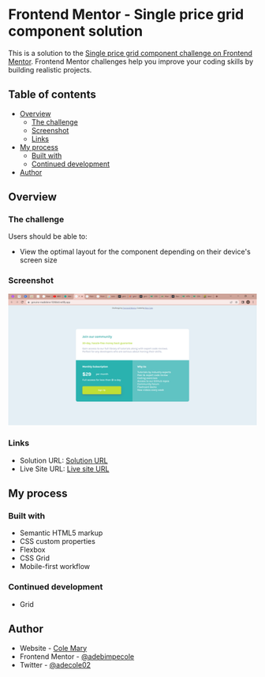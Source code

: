 # Frontend Mentor - Single price grid component solution

This is a solution to the [Single price grid component challenge on Frontend Mentor](https://www.frontendmentor.io/challenges/single-price-grid-component-5ce41129d0ff452fec5abbbc). Frontend Mentor challenges help you improve your coding skills by building realistic projects. 

## Table of contents

- [Overview](#overview)
  - [The challenge](#the-challenge)
  - [Screenshot](#screenshot)
  - [Links](#links)
- [My process](#my-process)
  - [Built with](#built-with)
  - [Continued development](#continued-development)
- [Author](#author)

## Overview

### The challenge

Users should be able to:

- View the optimal layout for the component depending on their device's screen size

### Screenshot

![](images/screenshot.png)

### Links

- Solution URL: [Solution URL](https://your-solution-url.com)
- Live Site URL: [Live site URL](https://genuine-madeleine-924bbd.netlify.app/)

## My process

### Built with

- Semantic HTML5 markup
- CSS custom properties
- Flexbox
- CSS Grid
- Mobile-first workflow


### Continued development
- Grid

## Author

- Website - [Cole Mary](https://genuine-madeleine-924bbd.netlify.app/)
- Frontend Mentor - [@adebimpecole](https://www.frontendmentor.io/profile/adebimpecole)
- Twitter - [@adecole02](https://twitter.com/adecole02)


